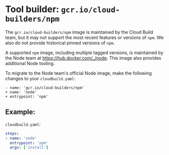# Tool builder: `gcr.io/cloud-builders/npm`

The `gcr.io/cloud-builders/npm` image is maintained by the Cloud Build team, but
it may not support the most recent features or versions of `npm`. We also do not
provide historical pinned versions of `npm`.

A supported `npm` image, including multiple tagged versions, is maintained by
the Node team at https://hub.docker.com/_/node. This image also provides
additional Node tooling.

To migrate to the Node team's official Node image, make the following changes
to your `cloudbuild.yaml`:

```
- name: 'gcr.io/cloud-builders/npm'
+ name: 'node'
+ entrypoint: 'npm'
```


## Example:

`cloudbuild.yaml`:

```yaml
steps:
- name: 'node'
  entrypoint: 'npm'
  args: ['install']
```
